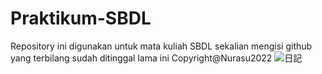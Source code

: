 # Praktikum-SBDL
Repository ini digunakan untuk mata kuliah SBDL sekalian mengisi github yang terbilang sudah ditinggal lama ini
Copyright@Nurasu2022
![日記](https://user-images.githubusercontent.com/81909630/197078513-17e17f66-ac1f-41f6-92c2-302eeaed6e6e.png)
